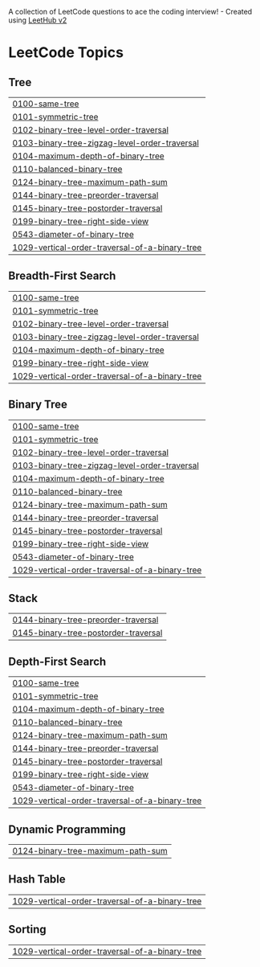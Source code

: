 A collection of LeetCode questions to ace the coding interview! - Created using [LeetHub v2](https://github.com/arunbhardwaj/LeetHub-2.0)
<!---LeetCode Topics Start-->
# LeetCode Topics
## Tree
|  |
| ------- |
| [0100-same-tree](https://github.com/shikhabhadoria/Shikha_DSA_Journey/tree/master/0100-same-tree) |🟢 Easy | ✅ First Attempt
| [0101-symmetric-tree](https://github.com/shikhabhadoria/Shikha_DSA_Journey/tree/master/0101-symmetric-tree) |
| [0102-binary-tree-level-order-traversal](https://github.com/shikhabhadoria/Shikha_DSA_Journey/tree/master/0102-binary-tree-level-order-traversal) | 🔴 Hard | 🔄 Second Attempt
| [0103-binary-tree-zigzag-level-order-traversal](https://github.com/shikhabhadoria/Shikha_DSA_Journey/tree/master/0103-binary-tree-zigzag-level-order-traversal) | 🟡 Medium | ✅ First Attempt
| [0104-maximum-depth-of-binary-tree](https://github.com/shikhabhadoria/Shikha_DSA_Journey/tree/master/0104-maximum-depth-of-binary-tree) |
| [0110-balanced-binary-tree](https://github.com/shikhabhadoria/Shikha_DSA_Journey/tree/master/0110-balanced-binary-tree) |
| [0124-binary-tree-maximum-path-sum](https://github.com/shikhabhadoria/Shikha_DSA_Journey/tree/master/0124-binary-tree-maximum-path-sum) |
| [0144-binary-tree-preorder-traversal](https://github.com/shikhabhadoria/Shikha_DSA_Journey/tree/master/0144-binary-tree-preorder-traversal) |
| [0145-binary-tree-postorder-traversal](https://github.com/shikhabhadoria/Shikha_DSA_Journey/tree/master/0145-binary-tree-postorder-traversal) |
| [0199-binary-tree-right-side-view](https://github.com/shikhabhadoria/Shikha_DSA_Journey/tree/master/0199-binary-tree-right-side-view) |
| [0543-diameter-of-binary-tree](https://github.com/shikhabhadoria/Shikha_DSA_Journey/tree/master/0543-diameter-of-binary-tree) |
| [1029-vertical-order-traversal-of-a-binary-tree](https://github.com/shikhabhadoria/Shikha_DSA_Journey/tree/master/1029-vertical-order-traversal-of-a-binary-tree) |
## Breadth-First Search
|  |
| ------- |
| [0100-same-tree](https://github.com/shikhabhadoria/Shikha_DSA_Journey/tree/master/0100-same-tree) |
| [0101-symmetric-tree](https://github.com/shikhabhadoria/Shikha_DSA_Journey/tree/master/0101-symmetric-tree) |
| [0102-binary-tree-level-order-traversal](https://github.com/shikhabhadoria/Shikha_DSA_Journey/tree/master/0102-binary-tree-level-order-traversal) |
| [0103-binary-tree-zigzag-level-order-traversal](https://github.com/shikhabhadoria/Shikha_DSA_Journey/tree/master/0103-binary-tree-zigzag-level-order-traversal) |
| [0104-maximum-depth-of-binary-tree](https://github.com/shikhabhadoria/Shikha_DSA_Journey/tree/master/0104-maximum-depth-of-binary-tree) |
| [0199-binary-tree-right-side-view](https://github.com/shikhabhadoria/Shikha_DSA_Journey/tree/master/0199-binary-tree-right-side-view) |
| [1029-vertical-order-traversal-of-a-binary-tree](https://github.com/shikhabhadoria/Shikha_DSA_Journey/tree/master/1029-vertical-order-traversal-of-a-binary-tree) |
## Binary Tree
|  |
| ------- |
| [0100-same-tree](https://github.com/shikhabhadoria/Shikha_DSA_Journey/tree/master/0100-same-tree) |
| [0101-symmetric-tree](https://github.com/shikhabhadoria/Shikha_DSA_Journey/tree/master/0101-symmetric-tree) |
| [0102-binary-tree-level-order-traversal](https://github.com/shikhabhadoria/Shikha_DSA_Journey/tree/master/0102-binary-tree-level-order-traversal) |
| [0103-binary-tree-zigzag-level-order-traversal](https://github.com/shikhabhadoria/Shikha_DSA_Journey/tree/master/0103-binary-tree-zigzag-level-order-traversal) |
| [0104-maximum-depth-of-binary-tree](https://github.com/shikhabhadoria/Shikha_DSA_Journey/tree/master/0104-maximum-depth-of-binary-tree) |
| [0110-balanced-binary-tree](https://github.com/shikhabhadoria/Shikha_DSA_Journey/tree/master/0110-balanced-binary-tree) |
| [0124-binary-tree-maximum-path-sum](https://github.com/shikhabhadoria/Shikha_DSA_Journey/tree/master/0124-binary-tree-maximum-path-sum) |
| [0144-binary-tree-preorder-traversal](https://github.com/shikhabhadoria/Shikha_DSA_Journey/tree/master/0144-binary-tree-preorder-traversal) |
| [0145-binary-tree-postorder-traversal](https://github.com/shikhabhadoria/Shikha_DSA_Journey/tree/master/0145-binary-tree-postorder-traversal) |
| [0199-binary-tree-right-side-view](https://github.com/shikhabhadoria/Shikha_DSA_Journey/tree/master/0199-binary-tree-right-side-view) |
| [0543-diameter-of-binary-tree](https://github.com/shikhabhadoria/Shikha_DSA_Journey/tree/master/0543-diameter-of-binary-tree) |
| [1029-vertical-order-traversal-of-a-binary-tree](https://github.com/shikhabhadoria/Shikha_DSA_Journey/tree/master/1029-vertical-order-traversal-of-a-binary-tree) |
## Stack
|  |
| ------- |
| [0144-binary-tree-preorder-traversal](https://github.com/shikhabhadoria/Shikha_DSA_Journey/tree/master/0144-binary-tree-preorder-traversal) |
| [0145-binary-tree-postorder-traversal](https://github.com/shikhabhadoria/Shikha_DSA_Journey/tree/master/0145-binary-tree-postorder-traversal) |
## Depth-First Search
|  |
| ------- |
| [0100-same-tree](https://github.com/shikhabhadoria/Shikha_DSA_Journey/tree/master/0100-same-tree) |
| [0101-symmetric-tree](https://github.com/shikhabhadoria/Shikha_DSA_Journey/tree/master/0101-symmetric-tree) |
| [0104-maximum-depth-of-binary-tree](https://github.com/shikhabhadoria/Shikha_DSA_Journey/tree/master/0104-maximum-depth-of-binary-tree) |
| [0110-balanced-binary-tree](https://github.com/shikhabhadoria/Shikha_DSA_Journey/tree/master/0110-balanced-binary-tree) |
| [0124-binary-tree-maximum-path-sum](https://github.com/shikhabhadoria/Shikha_DSA_Journey/tree/master/0124-binary-tree-maximum-path-sum) |
| [0144-binary-tree-preorder-traversal](https://github.com/shikhabhadoria/Shikha_DSA_Journey/tree/master/0144-binary-tree-preorder-traversal) |
| [0145-binary-tree-postorder-traversal](https://github.com/shikhabhadoria/Shikha_DSA_Journey/tree/master/0145-binary-tree-postorder-traversal) |
| [0199-binary-tree-right-side-view](https://github.com/shikhabhadoria/Shikha_DSA_Journey/tree/master/0199-binary-tree-right-side-view) |
| [0543-diameter-of-binary-tree](https://github.com/shikhabhadoria/Shikha_DSA_Journey/tree/master/0543-diameter-of-binary-tree) |
| [1029-vertical-order-traversal-of-a-binary-tree](https://github.com/shikhabhadoria/Shikha_DSA_Journey/tree/master/1029-vertical-order-traversal-of-a-binary-tree) |
## Dynamic Programming
|  |
| ------- |
| [0124-binary-tree-maximum-path-sum](https://github.com/shikhabhadoria/Shikha_DSA_Journey/tree/master/0124-binary-tree-maximum-path-sum) |
## Hash Table
|  |
| ------- |
| [1029-vertical-order-traversal-of-a-binary-tree](https://github.com/shikhabhadoria/Shikha_DSA_Journey/tree/master/1029-vertical-order-traversal-of-a-binary-tree) |
## Sorting
|  |
| ------- |
| [1029-vertical-order-traversal-of-a-binary-tree](https://github.com/shikhabhadoria/Shikha_DSA_Journey/tree/master/1029-vertical-order-traversal-of-a-binary-tree) |
<!---LeetCode Topics End-->
